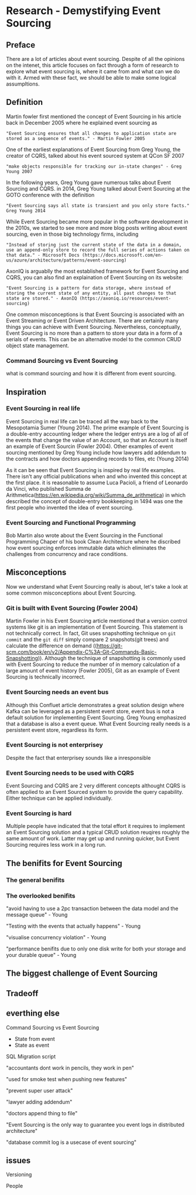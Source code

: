 # Research - Demystifying Event Sourcing

## Preface

There are a lot of articles about event sourcing. Despite of all the opinions on the intenet, this article focuses on fact through a form of research to explore what event sourcing is, where it came from and what can we do with it. Armed with these fact, we should be able to make some logical assumpltions.

## Definition

Martin fowler first mentioned the concept of Event Sourcing in his article back in December 2005 where he explained event sourcing as 

    "Event Sourcing ensures that all changes to application state are stored as a sequence of events." - Martin Fowler 2005

One of the earliest explanations of Event Sourcing from Greg Young, the creator of CQRS, talked about his event sourced system at QCon SF 2007 

    "make objects responsible for tracking our in-state changes" - Greg Young 2007
    
In the following years, Greg Young gave numerous talks about Event Sourcing and CQRS. in 2014, Greg Young talked about Event Sourcing at the GOTO conference with the definition 

    "Event Sourcing says all state is transient and you only store facts." Greg Young 2014

While Event Sourcing became more popular in the software development in the 2010s, we started to see more and more blog posts writing about event sourcing, even in those big technology firms, including 

    "Instead of storing just the current state of the data in a domain, use an append-only store to record the full series of actions taken on that data." - Microsoft Docs (https://docs.microsoft.com/en-us/azure/architecture/patterns/event-sourcing)

AxonIQ is arguablly the most established framework for Event Sourcing and CQRS, you can also find an explaination of Event Sourcing on its website:

    "Event Sourcing is a pattern for data storage, where instead of storing the current state of any entity, all past changes to that state are stored." - AxonIQ (https://axoniq.io/resources/event-sourcing)

One common misconceptions is that Event Sourcing is associated with an Event Streaming or Event Driven Architecture. There are certainly many things you can achieve with Event Sourcing. Nevertheless, conceptually, Event Sourcing is no more than a pattern to store your data in a form of a serials of events. This can be an alternative model to the common CRUD object state management.

### Command Sourcing vs Event Sourcing

what is command sourcing and how it is different from event sourcing.

## Inspiration

### Event Sourcing in real life

Event Sourcing in real life can be traced all the way back to the Mesopotamia Sumer (Young 2014). The prime example of Event Sourcing is a double-entry accounting ledger where the ledger entrys are a log of all of the events that change the value of an Account, so that an Account is itself an example of Event Sourcin (Fowler 2004). Other examples of event sourcing mentioned by Greg Young include how lawyers add addendum to the contracts and how doctors appending records to files, etc (Young 2014)

As it can be seen that Event Sourcing is inspired by real life examples. There isn't any official publications when and who invented this concept at the first place. it is reasonable to assume Luca Pacioli, a friend of Leonardo da Vinci, who published Summa de Arithmetica(https://en.wikipedia.org/wiki/Summa_de_arithmetica) in which described the concept of double-entry bookkeeping in 1494 was one the first people who invented the idea of event sourcing.

### Event Sourcing and Functional Programming
Bob Martin also wrote about the Event Sourcing in the Functional Programming Chaper of his book Clean Architecture where he discribed how event sourcing enforces immutable data which eliminates the challenges from concurrency and race conditions.

## Misconceptions

Now we understand what Event Sourcing really is about, let's take a look at some common misconceptions about Event Sourcing.

### Git is built with Event Sourcing (Fowler 2004)

Martin Fowler in his Event Sourcing article mentioned that a version control systems like git is an implementation of Event Sourcing. This statement is not technically correct. In fact, Git uses snapshotting technique on `git commit` and the `git diff` simply compare 2 snapshots(git trees) and calculate the difference on demand ((https://git-scm.com/book/en/v2/Appendix-C%3A-Git-Commands-Basic-Snapshotting)). Although the technique of snapshotting is commonly used with Event Sourcing to reduce the number of in memory calculation of a large amount of event history (Fowler 2005), Git as an example of Event Sourcing is technically incorrect.

### Event Sourcing needs an event bus

Although this Confluet article demonstrates a great solution design where Kafka can be leveraged as a persistent event store, event bus is not a default solution for implementing Event Sourcing. Greg Young emphasized that a database is also a event queue. What Event Sourcing really needs is a persistent event store, regardless its form.

### Event Sourcing is not enterprisey

Despite the fact that enterprisey sounds like a inresponsible 

### Event Sourcing needs to be used with CQRS

Event Sourcing and CQRS are 2 very different concepts althought CQRS is often applied to an Event Sourced system to provide the query capability. Either technique can be applied individually.

### Event Sourcing is hard

Multiple people have indicated that the total effort it requires to implement an Event Sourcing solution and a typical CRUD solution reuqires roughly the same amount of work. Latter may get up and running quicker, but Event Sourcing requires less work in a long run.

## The benifits for Event Sourcing


### The general benifits


### The overlooked benifits

"avoid having to use a 2pc transaction between the data model and the message queue" - Young 

"Testing with the events that actually happens" - Young

"visualise concurrency violation" - Young

"performance benifits due to only one disk write for both your storage and your durable queue" - Young

## The biggest challenge of Event Sourcing



## Tradeoff



## everthing else
Command Sourcing vs Event Sourcing

- State from event
- State as event

SQL Migration script

"accountants dont work in pencils, they work in pen"

"used for smoke test when pushing new features"

"prevent super user attack"

"lawyer adding addendum"

"doctors append thing to file"

"Event Sourcing is the only way to guarantee you event logs in distributed architecture"

"database commit log is a usecase of event sourcing"

## issues

Versioning

People